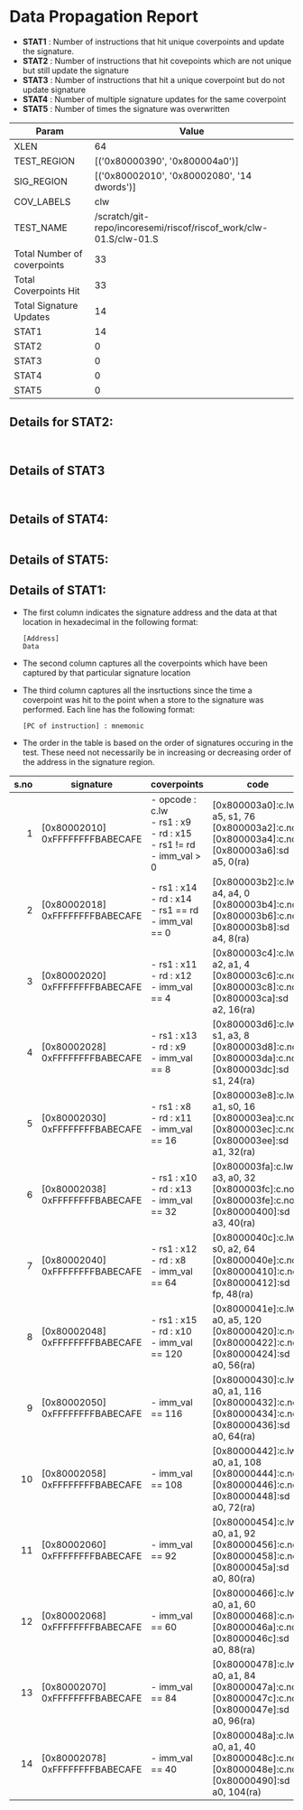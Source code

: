 
# Data Propagation Report

- **STAT1** : Number of instructions that hit unique coverpoints and update the signature.
- **STAT2** : Number of instructions that hit covepoints which are not unique but still update the signature
- **STAT3** : Number of instructions that hit a unique coverpoint but do not update signature
- **STAT4** : Number of multiple signature updates for the same coverpoint
- **STAT5** : Number of times the signature was overwritten

| Param                     | Value    |
|---------------------------|----------|
| XLEN                      | 64      |
| TEST_REGION               | [('0x80000390', '0x800004a0')]      |
| SIG_REGION                | [('0x80002010', '0x80002080', '14 dwords')]      |
| COV_LABELS                | clw      |
| TEST_NAME                 | /scratch/git-repo/incoresemi/riscof/riscof_work/clw-01.S/clw-01.S    |
| Total Number of coverpoints| 33     |
| Total Coverpoints Hit     | 33      |
| Total Signature Updates   | 14      |
| STAT1                     | 14      |
| STAT2                     | 0      |
| STAT3                     | 0     |
| STAT4                     | 0     |
| STAT5                     | 0     |

## Details for STAT2:

```


```

## Details of STAT3

```


```

## Details of STAT4:

```

```

## Details of STAT5:



## Details of STAT1:

- The first column indicates the signature address and the data at that location in hexadecimal in the following format: 
  ```
  [Address]
  Data
  ```

- The second column captures all the coverpoints which have been captured by that particular signature location

- The third column captures all the insrtuctions since the time a coverpoint was
  hit to the point when a store to the signature was performed. Each line has
  the following format:
  ```
  [PC of instruction] : mnemonic
  ```
- The order in the table is based on the order of signatures occuring in the
  test. These need not necessarily be in increasing or decreasing order of the
  address in the signature region.

|s.no|            signature             |                                    coverpoints                                     |                                                     code                                                      |
|---:|----------------------------------|------------------------------------------------------------------------------------|---------------------------------------------------------------------------------------------------------------|
|   1|[0x80002010]<br>0xFFFFFFFFBABECAFE|- opcode : c.lw<br> - rs1 : x9<br> - rd : x15<br> - rs1 != rd<br> - imm_val > 0<br> |[0x800003a0]:c.lw a5, s1, 76<br> [0x800003a2]:c.nop<br> [0x800003a4]:c.nop<br> [0x800003a6]:sd a5, 0(ra)<br>   |
|   2|[0x80002018]<br>0xFFFFFFFFBABECAFE|- rs1 : x14<br> - rd : x14<br> - rs1 == rd<br> - imm_val == 0<br>                   |[0x800003b2]:c.lw a4, a4, 0<br> [0x800003b4]:c.nop<br> [0x800003b6]:c.nop<br> [0x800003b8]:sd a4, 8(ra)<br>    |
|   3|[0x80002020]<br>0xFFFFFFFFBABECAFE|- rs1 : x11<br> - rd : x12<br> - imm_val == 4<br>                                   |[0x800003c4]:c.lw a2, a1, 4<br> [0x800003c6]:c.nop<br> [0x800003c8]:c.nop<br> [0x800003ca]:sd a2, 16(ra)<br>   |
|   4|[0x80002028]<br>0xFFFFFFFFBABECAFE|- rs1 : x13<br> - rd : x9<br> - imm_val == 8<br>                                    |[0x800003d6]:c.lw s1, a3, 8<br> [0x800003d8]:c.nop<br> [0x800003da]:c.nop<br> [0x800003dc]:sd s1, 24(ra)<br>   |
|   5|[0x80002030]<br>0xFFFFFFFFBABECAFE|- rs1 : x8<br> - rd : x11<br> - imm_val == 16<br>                                   |[0x800003e8]:c.lw a1, s0, 16<br> [0x800003ea]:c.nop<br> [0x800003ec]:c.nop<br> [0x800003ee]:sd a1, 32(ra)<br>  |
|   6|[0x80002038]<br>0xFFFFFFFFBABECAFE|- rs1 : x10<br> - rd : x13<br> - imm_val == 32<br>                                  |[0x800003fa]:c.lw a3, a0, 32<br> [0x800003fc]:c.nop<br> [0x800003fe]:c.nop<br> [0x80000400]:sd a3, 40(ra)<br>  |
|   7|[0x80002040]<br>0xFFFFFFFFBABECAFE|- rs1 : x12<br> - rd : x8<br> - imm_val == 64<br>                                   |[0x8000040c]:c.lw s0, a2, 64<br> [0x8000040e]:c.nop<br> [0x80000410]:c.nop<br> [0x80000412]:sd fp, 48(ra)<br>  |
|   8|[0x80002048]<br>0xFFFFFFFFBABECAFE|- rs1 : x15<br> - rd : x10<br> - imm_val == 120<br>                                 |[0x8000041e]:c.lw a0, a5, 120<br> [0x80000420]:c.nop<br> [0x80000422]:c.nop<br> [0x80000424]:sd a0, 56(ra)<br> |
|   9|[0x80002050]<br>0xFFFFFFFFBABECAFE|- imm_val == 116<br>                                                                |[0x80000430]:c.lw a0, a1, 116<br> [0x80000432]:c.nop<br> [0x80000434]:c.nop<br> [0x80000436]:sd a0, 64(ra)<br> |
|  10|[0x80002058]<br>0xFFFFFFFFBABECAFE|- imm_val == 108<br>                                                                |[0x80000442]:c.lw a0, a1, 108<br> [0x80000444]:c.nop<br> [0x80000446]:c.nop<br> [0x80000448]:sd a0, 72(ra)<br> |
|  11|[0x80002060]<br>0xFFFFFFFFBABECAFE|- imm_val == 92<br>                                                                 |[0x80000454]:c.lw a0, a1, 92<br> [0x80000456]:c.nop<br> [0x80000458]:c.nop<br> [0x8000045a]:sd a0, 80(ra)<br>  |
|  12|[0x80002068]<br>0xFFFFFFFFBABECAFE|- imm_val == 60<br>                                                                 |[0x80000466]:c.lw a0, a1, 60<br> [0x80000468]:c.nop<br> [0x8000046a]:c.nop<br> [0x8000046c]:sd a0, 88(ra)<br>  |
|  13|[0x80002070]<br>0xFFFFFFFFBABECAFE|- imm_val == 84<br>                                                                 |[0x80000478]:c.lw a0, a1, 84<br> [0x8000047a]:c.nop<br> [0x8000047c]:c.nop<br> [0x8000047e]:sd a0, 96(ra)<br>  |
|  14|[0x80002078]<br>0xFFFFFFFFBABECAFE|- imm_val == 40<br>                                                                 |[0x8000048a]:c.lw a0, a1, 40<br> [0x8000048c]:c.nop<br> [0x8000048e]:c.nop<br> [0x80000490]:sd a0, 104(ra)<br> |
